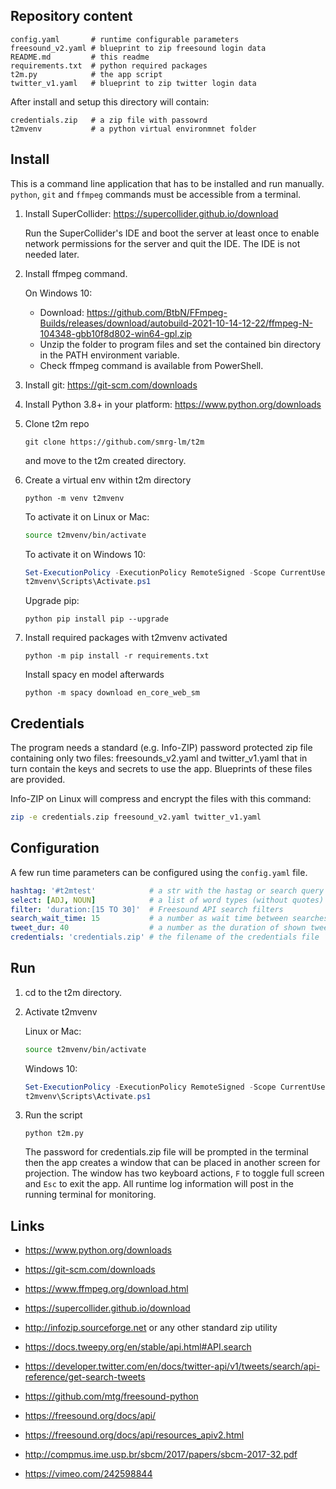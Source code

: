 Repository content
------------------

```
config.yaml       # runtime configurable parameters
freesound_v2.yaml # blueprint to zip freesound login data
README.md         # this readme
requirements.txt  # python required packages
t2m.py            # the app script
twitter_v1.yaml   # blueprint to zip twitter login data
```

After install and setup this directory will contain:

```
credentials.zip   # a zip file with passowrd
t2mvenv           # a python virtual environmnet folder
```


Install
-------

This is a command line application that has to be installed and run manually.
`python`, `git` and `ffmpeg` commands must be accessible from a terminal.

1. Install SuperCollider: https://supercollider.github.io/download

   Run the SuperCollider's IDE and boot the server at least once to enable network
   permissions for the server and quit the IDE. The IDE is not needed later.

2. Install ffmpeg command.

   On Windows 10:

   - Download: https://github.com/BtbN/FFmpeg-Builds/releases/download/autobuild-2021-10-14-12-22/ffmpeg-N-104348-gbb10f8d802-win64-gpl.zip
   - Unzip the folder to program files and set the contained bin directory in
     the PATH environment variable.
   - Check ffmpeg command is available from PowerShell.

3. Install git: https://git-scm.com/downloads

4. Install Python 3.8+ in your platform: https://www.python.org/downloads

5. Clone t2m repo

    ```
    git clone https://github.com/smrg-lm/t2m
    ```

    and move to the t2m created directory.

5. Create a virtual env within t2m directory

    ```
    python -m venv t2mvenv
    ```

    To activate it on Linux or Mac:

    ```bash
    source t2mvenv/bin/activate
    ```

    To activate it on Windows 10:

    ```PowerShell
    Set-ExecutionPolicy -ExecutionPolicy RemoteSigned -Scope CurrentUser
    t2mvenv\Scripts\Activate.ps1
    ```

    Upgrade pip:

    ```
    python pip install pip --upgrade
    ```

6. Install required packages with t2mvenv activated

    ```
    python -m pip install -r requirements.txt
    ```

    Install spacy en model afterwards

    ```
    python -m spacy download en_core_web_sm
    ```


Credentials
-----------

The program needs a standard (e.g. Info-ZIP) password protected zip file
containing only two files: freesounds_v2.yaml and twitter_v1.yaml that in turn
contain the keys and secrets to use the app. Blueprints of these files are
provided.

Info-ZIP on Linux will compress and encrypt the files with this command:

```bash
zip -e credentials.zip freesound_v2.yaml twitter_v1.yaml
```


Configuration
-------------

A few run time parameters can be configured using the `config.yaml` file.

```yaml
hashtag: '#t2mtest'            # a str with the hastag or search query for Twitter API
select: [ADJ, NOUN]            # a list of word types (without quotes) for spacy analysis
filter: 'duration:[15 TO 30]'  # Freesound API search filters
search_wait_time: 15           # a number as wait time between searches (also initial wait time)
tweet_dur: 40                  # a number as the duration of shown tweets if sounds were found
credentials: 'credentials.zip' # the filename of the credentials file
```


Run
---

1. cd to the t2m directory.

2. Activate t2mvenv

    Linux or Mac:

    ```bash
    source t2mvenv/bin/activate
    ```

    Windows 10:

    ```PowerShell
    Set-ExecutionPolicy -ExecutionPolicy RemoteSigned -Scope CurrentUser
    t2mvenv\Scripts\Activate.ps1
    ```

3. Run the script

    ```
    python t2m.py
    ```

    The password for credentials.zip file will be prompted in the terminal
    then the app creates a window that can be placed in another screen for
    projection. The window has two keyboard actions, `F` to toggle full screen
    and `Esc` to exit the app. All runtime log information will post in the
    running terminal for monitoring.


Links
-----

- https://www.python.org/downloads

- https://git-scm.com/downloads

- https://www.ffmpeg.org/download.html

- https://supercollider.github.io/download

- http://infozip.sourceforge.net or any other standard zip utility

- https://docs.tweepy.org/en/stable/api.html#API.search
- https://developer.twitter.com/en/docs/twitter-api/v1/tweets/search/api-reference/get-search-tweets

- https://github.com/mtg/freesound-python
- https://freesound.org/docs/api/
- https://freesound.org/docs/api/resources_apiv2.html

- http://compmus.ime.usp.br/sbcm/2017/papers/sbcm-2017-32.pdf
- https://vimeo.com/242598844
